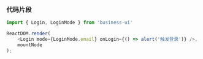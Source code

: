 ### 代码片段
```javascript
import { Login, LoginMode } from 'business-ui'

ReactDOM.render(
    <Login mode={LoginMode.email} onLogin={() => alert('触发登录')} />,
    mountNode
);

```
